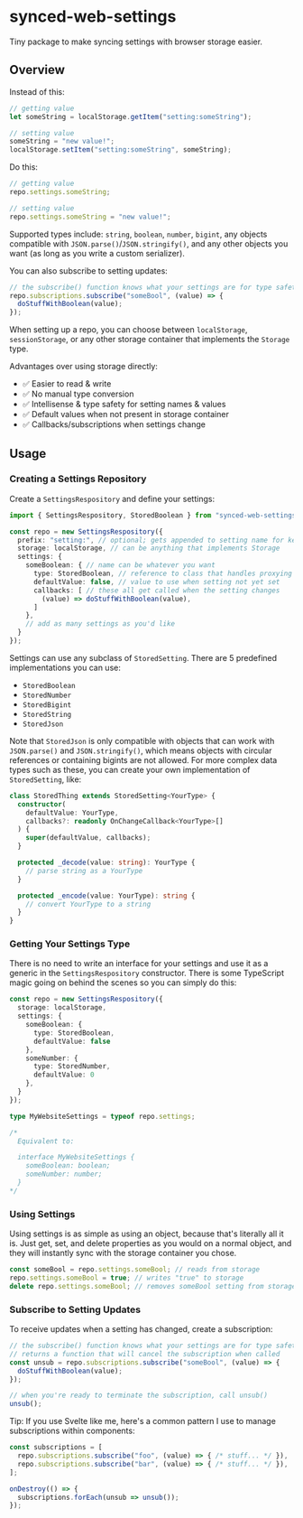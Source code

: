 # synced-web-settings

Tiny package to make syncing settings with browser storage easier.

## Overview

Instead of this:
```js
// getting value
let someString = localStorage.getItem("setting:someString");

// setting value
someString = "new value!";
localStorage.setItem("setting:someString", someString);
```

Do this:
```js
// getting value
repo.settings.someString;

// setting value
repo.settings.someString = "new value!"; 
```

Supported types include: `string`, `boolean`, `number`, `bigint`, any objects
compatible with `JSON.parse()`/`JSON.stringify()`, and any other objects you
want (as long as you write a custom serializer).

You can also subscribe to setting updates:
```js
// the subscribe() function knows what your settings are for type safety
repo.subscriptions.subscribe("someBool", (value) => {
  doStuffWithBoolean(value);
});
```

When setting up a repo, you can choose between `localStorage`, `sessionStorage`,
or any other storage container that implements the `Storage` type.

Advantages over using storage directly:
- ✅ Easier to read & write
- ✅ No manual type conversion
- ✅ Intellisense & type safety for setting names & values
- ✅ Default values when not present in storage container
- ✅ Callbacks/subscriptions when settings change

## Usage

### Creating a Settings Repository

Create a `SettingsRespository` and define your settings:
```ts
import { SettingsRespository, StoredBoolean } from "synced-web-settings";

const repo = new SettingsRespository({
  prefix: "setting:", // optional; gets appended to setting name for key
  storage: localStorage, // can be anything that implements Storage
  settings: {
    someBoolean: { // name can be whatever you want
      type: StoredBoolean, // reference to class that handles proxying
      defaultValue: false, // value to use when setting not yet set
      callbacks: [ // these all get called when the setting changes
        (value) => doStuffWithBoolean(value),
      ]
    },
    // add as many settings as you'd like
  }
});
```

Settings can use any subclass of `StoredSetting`. There are 5 predefined
implementations you can use:
- `StoredBoolean`
- `StoredNumber`
- `StoredBigint`
- `StoredString`
- `StoredJson`

Note that `StoredJson` is only compatible with objects that can work with
`JSON.parse()` and `JSON.stringify()`, which means objects with circular
references or containing bigints are not allowed. For more complex data types
such as these, you can create your own implementation of `StoredSetting`, like:
```ts
class StoredThing extends StoredSetting<YourType> {
  constructor(
    defaultValue: YourType,
    callbacks?: readonly OnChangeCallback<YourType>[]
  ) {
    super(defaultValue, callbacks);
  }

  protected _decode(value: string): YourType {
    // parse string as a YourType
  }

  protected _encode(value: YourType): string {
    // convert YourType to a string
  }
}
```

### Getting Your Settings Type

There is no need to write an interface for your settings and use it as a generic
in the `SettingsRespository` constructor. There is some TypeScript magic going
on behind the scenes so you can simply do this:
```ts
const repo = new SettingsRespository({
  storage: localStorage,
  settings: {
    someBoolean: {
      type: StoredBoolean,
      defaultValue: false
    },
    someNumber: {
      type: StoredNumber,
      defaultValue: 0
    },
  }
});

type MyWebsiteSettings = typeof repo.settings;

/*
  Equivalent to:

  interface MyWebsiteSettings {
    someBoolean: boolean;
    someNumber: number;
  }
*/
```

### Using Settings

Using settings is as simple as using an object, because that's literally all it
is. Just get, set, and delete properties as you would on a normal object, and
they will instantly sync with the storage container you chose.

```ts
const someBool = repo.settings.someBool; // reads from storage
repo.settings.someBool = true; // writes "true" to storage
delete repo.settings.someBool; // removes someBool setting from storage
```

### Subscribe to Setting Updates

To receive updates when a setting has changed, create a subscription:
```ts
// the subscribe() function knows what your settings are for type safety, and
// returns a function that will cancel the subscription when called
const unsub = repo.subscriptions.subscribe("someBool", (value) => {
  doStuffWithBoolean(value);
});

// when you're ready to terminate the subscription, call unsub()
unsub();
```

Tip: If you use Svelte like me, here's a common pattern I use to manage
subscriptions within components:
```ts
const subscriptions = [
  repo.subscriptions.subscribe("foo", (value) => { /* stuff... */ }),
  repo.subscriptions.subscribe("bar", (value) => { /* stuff... */ }),
];

onDestroy(() => {
  subscriptions.forEach(unsub => unsub());
});
```
